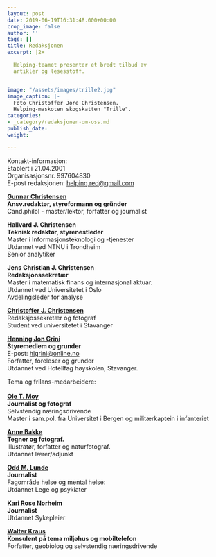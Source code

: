 ```yaml
---
layout: post
date: 2019-06-19T16:31:48.000+00:00
crop_image: false
author: ''
tags: []
title: Redaksjonen
excerpt: |2+

  Helping-teamet presenter et bredt tilbud av
  artikler og lesesstoff.


image: "/assets/images/trille2.jpg"
image_caption: |-
  Foto Christoffer Jore Christensen.
  Helping-maskoten skogskatten "Trille".
categories:
- _category/redaksjonen-om-oss.md
publish_date: 
weight: 

---
```

Kontakt-informasjon:  
Etablert i 21.04.2001  
Organisasjonsnr. 997604830  
E-post redaksjonen: helping.red@gmail.com

[**Gunnar Christensen**](https://app.forestry.io/sites/afjoa9tu1jlglg/?#/pages/_authors-gunnar-christensen-md/ "Gunnar Christensen")  
**Ansv.redaktør, styreformann og gründer**  
Cand.philol - master/lektor, forfatter og journalist

**Hallvard J. Christensen**  
**Teknisk redaktør, styrenestleder**  
Master i Informasjonsteknologi og -tjenester  
Utdannet ved NTNU i Trondheim  
Senior analytiker

**Jens Christian J. Christensen**  
**Redaksjonssekretær**  
Master i matematisk finans og internasjonal aktuar.  
Utdannet ved Universitetet i Oslo  
Avdelingsleder for analyse

[**Christoffer J. Christensen**](http://www.helping.no/christoffer.htm)  
Redaksjossekretær og fotograf  
Student ved universitetet i Stavanger

[**Henning Jon Grini**](http://www.helping.no/henning.htm)  
**Styremedlem og grunder**  
E-post: [hjgrini@online.no](mailto:hjgrini@online.no)  
Forfatter, foreleser og grunder  
Utdannet ved Hotellfag høyskolen, Stavanger.

Tema og frilans-medarbeidere:  
[  
**Ole T. Moy**](http://www.helping.no/bat.ya.htm)  
**Journalist og fotograf**  
Selvstendig næringsdrivende  
Master i sam.pol. fra Universitet i Bergen og militærkaptein i infanteriet

[**Anne Bakke**](http://www.helping.no/ab.htm)  
**Tegner og fotograf.**  
Illustratør, forfatter og naturfotograf.  
Utdannet lærer/adjunkt

[**Odd M. Lunde**](http://www.helping.no/oddmlunde.htm)  
**Journalist**  
Fagområde helse og mental helse:  
Utdannet Lege og psykiater

[**Kari Rose Norheim**](http://www.helping.no/kari.htm)  
**Journalist**  
Utdannet Sykepleier

[**Walter Kraus**](https://spartacus.no/forfattere/walter-kraus)  
**Konsulent på tema miljøhus og mobiltelefon**  
Forfatter, geobiolog og selvstendig næringsdrivende